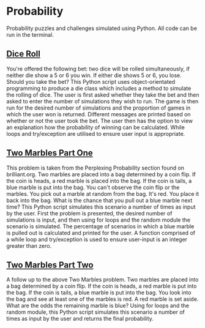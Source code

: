 # Probability
Probability puzzles and challenges simulated using Python. All code can be run in the terminal.

## [Dice Roll](dice_roll.py)

You're offered the following bet: two dice will be rolled simultaneously, if neither die show a 5 or 6 you win. If either die shows 5 or 6, you lose. Should you take the bet? This Python script uses object-orientated programming to produce a die class which includes a method to simulate the rolling of dice. The user is first asked whether they take the bet and then asked to enter the number of simulations they wish to run. The game is then run for the desired number of simulations and the proportion of games in which the user won is returned. Different messages are printed based on whether or not the user took the bet. The user then has the option to view an explanation how the probability of winning can be calculated. While loops and try/exception are utilised to ensure user input is appropriate.

## [Two Marbles Part One](two_marbles_part_one.py)

This problem is taken from the Perplexing Probability section found on brilliant.org. Two marbles are placed into a bag determined by a coin flip. If the coin is heads, a red marble is placed into the bag. If the coin is tails, a blue marble is put into the bag. You can't observe the coin flip or the marbles. You pick out a marble at random from the bag. It's red. You place it back into the bag. What is the chance that you pull out a blue marble next time? This Python script simulates this scenario a number of times as input by the user. First the problem is presented, the desired number of simulations is input, and then using for loops and the random module the scenario is simulated. The percentage of scenarios in which a blue marble is pulled out is calculated and printed for the user. A function comprised of a while loop and try/exception is used to ensure user-input is an integer greater than zero.

## [Two Marbles Part Two](two_marbles_part_two.py)

A follow up to the above Two Marbles problem. Two marbles are placed into a bag determined by a coin flip. If the coin is heads, a red marble is put into the bag. If the coin is tails, a blue marble is put into the bag. You look into the bag and see at least one of the marbles is red. A red marble is set aside. What are the odds the remaining marble is blue? Using for loops and the random module, this Python script simulates this scenario a number of times as input by the user and returns the final probability.
